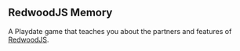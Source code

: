 ## RedwoodJS Memory

A Playdate game that teaches you about the partners and features of [RedwoodJS](https://redwoodjs.com).
